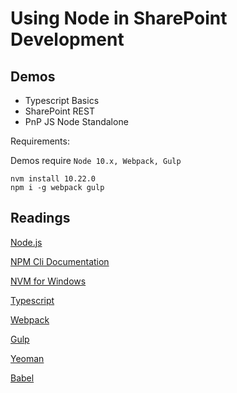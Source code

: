 # Using Node in SharePoint Development

## Demos

- Typescript Basics
- SharePoint REST
- PnP JS Node Standalone

Requirements:

Demos require `Node 10.x, Webpack, Gulp`

```
nvm install 10.22.0
npm i -g webpack gulp
```


## Readings

[Node.js](https://nodejs.org)

[NPM Cli Documentation](https://docs.npmjs.com/cli-documentation/)

[NVM for Windows](https://github.com/coreybutler/nvm-windows)

[Typescript](https://www.typescriptlang.org/)

[Webpack](https://webpack.js.org/)

[Gulp](https://gulpjs.com/)

[Yeoman](https://yeoman.io/)

[Babel](https://babeljs.io/)

